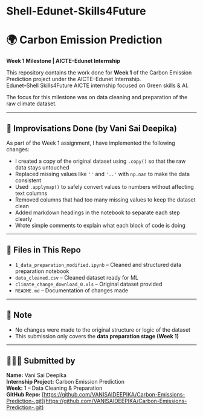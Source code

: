 # Shell-Edunet-Skills4Future

# 🌍 Carbon Emission Prediction  
**Week 1 Milestone | AICTE–Edunet Internship**

This repository contains the work done for **Week 1** of the Carbon Emission Prediction project under the AICTE–Edunet Internship.  
Edunet–Shell Skills4Future AICTE internship focused on Green skills & AI.

The focus for this milestone was on data cleaning and preparation of the raw climate dataset.

---

## 🔧 Improvisations Done (by Vani Sai Deepika)

As part of the Week 1 assignment, I have implemented the following changes:

- I created a copy of the original dataset using `.copy()` so that the raw data stays untouched  
- Replaced missing values like `''` and `'..'` with `np.nan` to make the data consistent  
- Used `.applymap()` to safely convert values to numbers without affecting text columns  
- Removed columns that had too many missing values to keep the dataset clean  
- Added markdown headings in the notebook to separate each step clearly  
- Wrote simple comments to explain what each block of code is doing


---

## 📁 Files in This Repo

- `1_data_preparation_modified.ipynb` – Cleaned and structured data preparation notebook  
- `data_cleaned.csv` – Cleaned dataset ready for ML  
- `climate_change_download_0.xls` – Original dataset provided  
- `README.md` – Documentation of changes made

---

## 📌 Note

- No changes were made to the original structure or logic of the dataset  
- This submission only covers the **data preparation stage (Week 1)**  

---

## 👩🏻‍💻 Submitted by

**Name:** Vani Sai Deepika  
**Internship Project:** Carbon Emission Prediction  
**Week:** 1 – Data Cleaning & Preparation  
**GitHub Repo:** [https://github.com/VANISAIDEEPIKA/Carbon-Emissions-Prediction-.git](https://github.com/VANISAIDEEPIKA/Carbon-Emissions-Prediction-.git)
